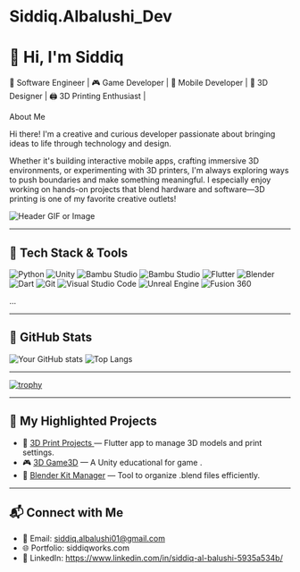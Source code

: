 # Siddiq.Albalushi_Dev
# 👋 Hi, I'm Siddiq
🎯 Software Engineer | 🎮 Game Developer | 📱 Mobile Developer | 🎨 3D Designer | 🖨️ 3D Printing Enthusiast |

About Me

Hi there! I'm a creative and curious developer passionate about bringing ideas to life through technology and design.

Whether it's building interactive mobile apps, crafting immersive 3D environments, or experimenting with 3D printers, I'm always exploring ways to push boundaries and make something meaningful. I especially enjoy working on hands-on projects that blend hardware and software—3D printing is one of my favorite creative outlets!


![Header GIF or Image](https://sdmntprwestus.oaiusercontent.com/files/00000000-20f8-6230-af3f-f35f6ac1f3f1/raw?se=2025-07-19T00%3A43%3A25Z&sp=r&sv=2024-08-04&sr=b&scid=34f6df0b-f6cd-545d-a862-bd642e0776ae&skoid=7399a3a4-0259-4d43-bcd6-a56ceeb4c28b&sktid=a48cca56-e6da-484e-a814-9c849652bcb3&skt=2025-07-18T16%3A57%3A20Z&ske=2025-07-19T16%3A57%3A20Z&sks=b&skv=2024-08-04&sig=Xqb22AoX1WNcPzS%2BYM5d%2BrZLOyEcLUPUeFu0VPHWk0U%3D)

---

## 🔧 Tech Stack & Tools
![Python](https://img.shields.io/badge/-Python-3776AB?style=flat&logo=python&logoColor=white)
![Unity](https://img.shields.io/badge/-Unity-000?style=flat&logo=unity)
![Bambu Studio](https://img.shields.io/badge/-Bambu%20Studio-000000?style=flat&logo=data:image/svg+xml;base64,[custom-logo-here])
![Bambu Studio](https://img.shields.io/badge/-Bambu%20Studio-000000?style=flat&logo=data:image/svg+xml;base64,custom-logo-here](https://cdn-forum.bambulab.com/original/3X/c/d/cdcf93eda20dae5eae18a529ea1745c777978592.png))
![Flutter](https://img.shields.io/badge/-Flutter-02569B?style=flat&logo=flutter)
![Blender](https://img.shields.io/badge/-Blender-F5792A?style=flat&logo=blender&logoColor=white)
![Dart](https://img.shields.io/badge/-Dart-0175C2?style=flat&logo=dart&logoColor=white)
![Git](https://img.shields.io/badge/-Git-F05032?style=flat&logo=git&logoColor=white)
![Visual Studio Code](https://img.shields.io/badge/-VSCode-007ACC?style=flat&logo=visual-studio-code&logoColor=white)
![Unreal Engine](https://img.shields.io/badge/-Unreal%20Engine-313131?style=flat&logo=unrealengine&logoColor=white)
![Fusion 360](https://img.shields.io/badge/-Fusion%20360-F7B500?style=flat&logo=autodesk&logoColor=black)

...

---

## 🧠 GitHub Stats
![Your GitHub stats](https://github-readme-stats.vercel.app/api?username=SiddiqDev&show_icons=true&theme=github_dark)
![Top Langs](https://github-readme-stats.vercel.app/api/top-langs/?username=SiddiqDev&layout=compact&theme=github_dark)

---

[![trophy](https://github-profile-trophy.vercel.app/?username=YourUsername&theme=darkhub&margin-w=15&no-frame=true)](https://github.com/ryo-ma/github-profile-trophy)


---

## 🚀 My Highlighted Projects

- 🔭 [3D Print Projects ](https://github.com/siddiqo) — Flutter app to manage 3D models and print settings.
- 🎮 [3D Game3D](https://github.com/siddiqo) — A Unity educational for  game .
- 🧩 [Blender Kit Manager](https://github.com/siddiqo) — Tool to organize .blend files efficiently.


---

## 📬 Connect with Me

- 📧 Email: siddiq.albalushi01@gmail.com
- 🌐 Portfolio: siddiqworks.com
- 🧵 LinkedIn: https://www.linkedin.com/in/siddiq-al-balushi-5935a534b/



